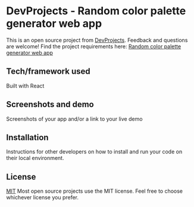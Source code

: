 # DevProjects - Random color palette generator web app

This is an open source project from [DevProjects](http://www.codementor.io/projects). Feedback and questions are welcome!
Find the project requirements here: [Random color palette generator web app](https://www.codementor.io/projects/web/random-color-palette-generator-web-app-ccdljvurh6)

## Tech/framework used

Built with React

## Screenshots and demo

Screenshots of your app and/or a link to your live demo

## Installation

Instructions for other developers on how to install and run your code on their local environment.

## License

[MIT](https://choosealicense.com/licenses/mit/)
Most open source projects use the MIT license. Feel free to choose whichever license you prefer.
